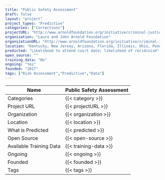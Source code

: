 ```yaml
---
title: "Public Safety Assessment"
draft: false
layout: "project"
project_types: "Predictive"
categories: ["Corrections"]
projectURL: "http://www.arnoldfoundation.org/initiative/criminal-justice/crime-prevention/public-safety-assessment/"
organization: "Laura and John Arnold Foundation"
organizationURL: "http://www.arnoldfoundation.org/initiative/criminal-justice/pretrial-justice/"
location: "Kentucky, New Jersey, Arizona, Florida, Illinois, Ohio, Pennsylvania, Washington, Wisconsin, California, North Carolina"
predicted: "Likelihood to attend court date; likelihood of recidivism"
open_source: ""
training_data: "No"
ongoing: "Yes"
founded: "2017"
tags: ["Risk Assessment","Predictive","Data"]
---
```



Name                    |  Public Safety Assessment    
------------------------|----
Categories              | {{< category >}} 
Project URL             | {{< projectURL >}} 
Organization            | {{< organization >}} 
Location                | {{< location >}} 
What is Predicted       | {{< predicted >}} 
Open Source             | {{< open-source >}} 
Available Training Data | {{< training-data >}}
Ongoing                 | {{< ongoing >}} 
Founded                 | {{< founded >}} 
Tags                    | {{< tags >}} 
